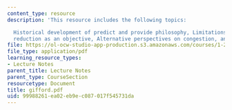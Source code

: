 ```yaml
---
content_type: resource
description: 'This resource includes the following topics:

  Historical development of predict and provide philosophy, Limitations of congestion
  reduction as an objective, Alternative perspectives on congestion, and Conclusions.'
file: https://ol-ocw-studio-app-production.s3.amazonaws.com/courses/1-212j-an-introduction-to-intelligent-transportation-systems-spring-2005/99988261ea02eb9ec087017f545731da_gifford.pdf
file_type: application/pdf
learning_resource_types:
- Lecture Notes
parent_title: Lecture Notes
parent_type: CourseSection
resourcetype: Document
title: gifford.pdf
uid: 99988261-ea02-eb9e-c087-017f545731da
---
```

